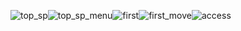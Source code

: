 ![top_sp](https://user-images.githubusercontent.com/93238850/140459948-44d99123-8636-4cbf-8687-f5bb277fb410.png)![top_sp_menu](https://user-images.githubusercontent.com/93238850/140459970-2d229d6d-c0af-48a9-88c9-ad7a5290beba.png)![first](https://user-images.githubusercontent.com/93238850/140460222-687038d6-d90a-46c7-b354-8c6e65e58628.png)![first_move](https://user-images.githubusercontent.com/93238850/140460250-9aece99f-60d2-4620-bdce-893ebb3dc40e.png)![access](https://user-images.githubusercontent.com/93238850/140460282-05ca4fca-d682-43ce-9b5a-4eaf5fc7193f.png)
